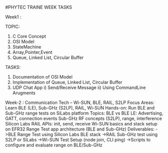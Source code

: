 #PHYTEC TRAINE WEEK TASKS

Week1 :

TOPIC:
1) C Core Concept
2) OSI Model
3) StateMachine
4) Array,Pointer,Event
5) Queue, Linked List, Circular Buffer

TASKS:
1) Documentation of OSI Model 
2) Implementation of Queue, Linked List, Circular Buffer
3) UDP Chat App
    i) Send/Receive Message
    ii) Using CommandLine Arugments

Week-2 :
        Communication Tech – Wi-SUN, BLE, RAIL, S2LP
Focus Areas:
    Learn BLE (LE), Sub-GHz (S2LP), RAIL, Wi-SUN
    Hands-on: Run BLE and Sub-GHz range tests on SiLabs platform
Topics:
    BLE vs BLE LE: Advertising, GATT, connection events
    Sub-GHz RF concepts (S2LP), range, interference
    Silicon Labs RAIL APIs: init, send, receive
    Wi-SUN basics and stack setup on EFR32
    Range Test app architecture (BLE and Sub-GHz)
Deliverables:
    ->BLE Range Test using Silicon Labs BLE stack
    ->RAIL Sub-GHz test using S2LP or SiLabs
    ->Wi-SUN Test Setup (node join, CLI ping)
    ->Scripts to configure and evaluate range on BLE/Sub-GHz
